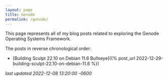 ```yaml
---
layout: page
title: Genode
permalink: /genode/
---
```

This page represents all of my blog posts related to exploring the Genode Operating Systems Framework.

<!--more-->

The posts in reverse chronological order:

* [Building Sculpt 22.10 on Debian 11.6 Bullseye]({% post_url 2022-12-29-building-sculpt-22.10-on-debian-11.6 %})

*last updated 2022-12-08 13:20:00 -0600*